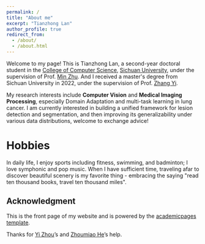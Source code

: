 ```yaml
---
permalink: /
title: "About me"
excerpt: "Tianzhong Lan"
author_profile: true
redirect_from: 
  - /about/
  - /about.html
---
```


Welcome to my page! This is Tianzhong Lan, a second-year doctoral student in the [College of Computer Science](https://cs.scu.edu.cn/), [Sichuan University](https://www.scu.edu.cn/), under the supervision of Prof. [Min Zhu](https://cs.scu.edu.cn/info/1279/13673.htm). And I received a master's degree from Sichuan University in 2022, under the supervision of Prof. [Zhang Yi](https://cs.scu.edu.cn/info/1288/13625.htm).  
<!-- Here is my [CV](https://echochou990919.github.io/files/YiZhou_CV.pdf). -->

My research interests include **Computer Vision** and **Medical Imaging Processing**, especially Domain Adaptation and multi-task learning in lung cancer. I am currently interested in building a unified framework for lesion detection and segmentation, and then improving its generalizability under various data distributions, welcome to exchange advice!

Hobbies
======
In daily life, I enjoy sports including fitness, swimming, and badminton; I love symphonic and pop music. When I have sufficient time, traveling afar to discover beautiful scenery is my favorite thing - embracing the saying "read ten thousand books, travel ten thousand miles".

Acknowledgment
------
This is the front page of my website and is powered by the [academicpages template](https://academicpages.github.io/).

Thanks for [Yi Zhou](https://echochou990919.github.io/)’s and [Zhoumiao He](https://abaowannasleep.github.io/)’s help.
